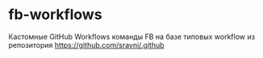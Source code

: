 # fb-workflows
Кастомные GitHub Workflows команды FB на базе типовых workflow из репозитория https://github.com/sravni/.github
